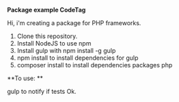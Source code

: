 **Package example CodeTag**

Hi, i'm creating a package for PHP frameworks.

1. Clone this repository.
2. Install NodeJS to use npm
3. Install gulp with npm install -g gulp
3. npm install  to install dependencies for gulp
4. composer install  to install dependencies packages php



**To use:  **

gulp to notify if tests Ok.

